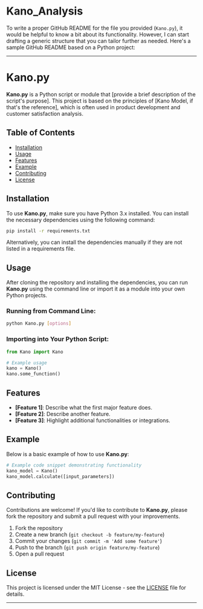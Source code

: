 # Kano_Analysis
To write a proper GitHub README for the file you provided (`Kano.py`), it would be helpful to know a bit about its functionality. However, I can start drafting a generic structure that you can tailor further as needed. Here's a sample GitHub README based on a Python project:

---

# Kano.py

**Kano.py** is a Python script or module that [provide a brief description of the script's purpose]. This project is based on the principles of [Kano Model, if that's the reference], which is often used in product development and customer satisfaction analysis.

## Table of Contents

- [Installation](#installation)
- [Usage](#usage)
- [Features](#features)
- [Example](#example)
- [Contributing](#contributing)
- [License](#license)

## Installation

To use **Kano.py**, make sure you have Python 3.x installed. You can install the necessary dependencies using the following command:

```bash
pip install -r requirements.txt
```

Alternatively, you can install the dependencies manually if they are not listed in a requirements file.

## Usage

After cloning the repository and installing the dependencies, you can run **Kano.py** using the command line or import it as a module into your own Python projects.

### Running from Command Line:

```bash
python Kano.py [options]
```

### Importing into Your Python Script:

```python
from Kano import Kano

# Example usage
kano = Kano()
kano.some_function()
```

## Features

- **[Feature 1]**: Describe what the first major feature does.
- **[Feature 2]**: Describe another feature.
- **[Feature 3]**: Highlight additional functionalities or integrations.
  
## Example

Below is a basic example of how to use **Kano.py**:

```python
# Example code snippet demonstrating functionality
kano_model = Kano()
kano_model.calculate([input_parameters])
```

## Contributing

Contributions are welcome! If you'd like to contribute to **Kano.py**, please fork the repository and submit a pull request with your improvements.

1. Fork the repository
2. Create a new branch (`git checkout -b feature/my-feature`)
3. Commit your changes (`git commit -m 'Add some feature'`)
4. Push to the branch (`git push origin feature/my-feature`)
5. Open a pull request

## License

This project is licensed under the MIT License - see the [LICENSE](LICENSE) file for details.

---
